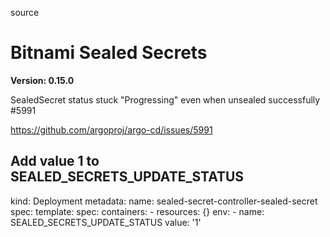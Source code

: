 source

# Bitnami Sealed Secrets

**Version: 0.15.0**

SealedSecret status stuck "Progressing" even when unsealed successfully #5991 

https://github.com/argoproj/argo-cd/issues/5991

## Add value 1 to SEALED_SECRETS_UPDATE_STATUS

kind: Deployment
metadata:
  name: sealed-secret-controller-sealed-secret
spec:
  template:
    spec:
      containers:
        - resources: {}
          env:
            - name: SEALED_SECRETS_UPDATE_STATUS
              value: '1'
              
              
              

